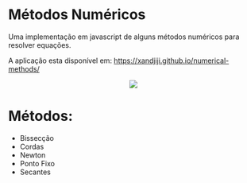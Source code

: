 # Métodos Numéricos
Uma implementação em javascript de alguns métodos numéricos para resolver equações.

A aplicação esta disponível em: https://xandjiji.github.io/numerical-methods/

<p align="center">
  <img src="https://i.imgur.com/guDbjJq.png">
</p>

# Métodos:
- Bissecção
- Cordas
- Newton
- Ponto Fixo
- Secantes
